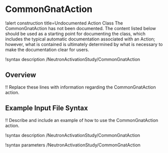 # CommonGnatAction

!alert construction title=Undocumented Action Class
The CommonGnatAction has not been documented. The content listed below should be used as a starting point for
documenting the class, which includes the typical automatic documentation associated with an Action;
however, what is contained is ultimately determined by what is necessary to make the documentation
clear for users.

!syntax description /NeutronActivationStudy/CommonGnatAction

## Overview

!! Replace these lines with information regarding the CommonGnatAction action.

## Example Input File Syntax

!! Describe and include an example of how to use the CommonGnatAction action.

!syntax description /NeutronActivationStudy/CommonGnatAction

!syntax parameters /NeutronActivationStudy/CommonGnatAction
